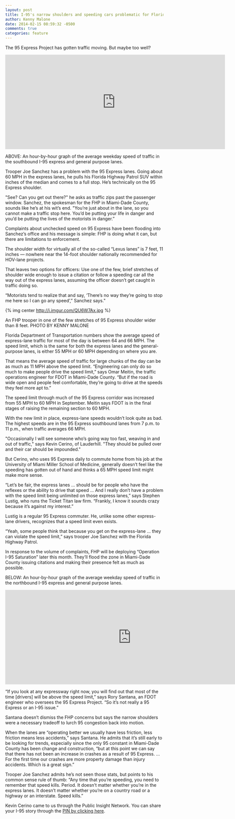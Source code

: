 ```yaml
---
layout: post
title: I-95's narrow shoulders and speeding cars problematic for Florida Highway Patrol
author: Kenny Malone
date: 2014-02-15 08:59:32 -0500
comments: true
categories: feature
---
```


The 95 Express Project has gotten traffic moving. But maybe too well?

<iframe frameborder="no" height="300" style="margin-right:10px;" scrolling="no" src="https://www.google.com/fusiontables/embedviz?containerId=googft-gviz-canvas&amp;q=select+col0%2C+col1%2C+col2+from+1ZgwbXW-yrTbbHw7o0OjNgWTSIaWOQ9UT3MV-owk+order+by+col0+asc&amp;viz=GVIZ&amp;t=AREA&amp;rmax=250&amp;uiversion=1&amp;gco_forceIFrame=true&amp;gco_hasLabelsColumn=false&amp;width=600&amp;height=250" width="700" height="500"></iframe>

ABOVE: An hour-by-hour graph of the average weekday speed of traffic in the southbound I-95 express and general purpose lanes.

<!--more-->
Trooper Joe Sanchez has a problem with the 95 Express lanes. Going about 60 MPH in the express lanes, he pulls his Florida Highway Patrol SUV within inches of the median and comes to a full stop. He’s technically on the 95 Express shoulder.

"See? Can you get out there?" he asks as traffic zips past the passenger window. Sanchez, the spokesman for the FHP in Miami-Dade County, sounds like he’s at his wit’s end. "You’re just about in the lane, so you cannot make a traffic stop here. You’d be putting your life in danger and you’d be putting the lives of the motorists in danger.”

Complaints about unchecked speed on 95 Express have been flooding into Sanchez’s office and his message is simple: FHP is doing what it can, but there are limitations to enforcement.

The shoulder width for virtually all of the so-called “Lexus lanes” is 7 feet, 11 inches — nowhere near the 14-foot shoulder nationally recommended for HOV-lane projects.

That leaves two options for officers: Use one of the few, brief stretches of shoulder wide enough to issue a citation or follow a speeding car all the way out of the express lanes, assuming the officer doesn’t get caught in traffic doing so.

“Motorists tend to realize that and say, ‘There’s no way they’re going to stop me here so I can go any speed’,” Sanchez says."

{% img center http://i.imgur.com/QU6W7Ax.jpg %}

An FHP trooper in one of the few stretches of 95 Express shoulder wider than 8 feet. PHOTO BY KENNY MALONE

Florida Department of Transportation numbers show the average speed of express-lane traffic for most of the day is between 64 and 66 MPH. The speed limit, which is the same for both the express lanes and the general-purpose lanes, is either 55 MPH or 60 MPH depending on where you are.

That means the average speed of traffic for large chunks of the day can be as much as 11 MPH above the speed limit.
“Engineering can only do so much to make people drive the speed limit,” says Omar Meitin, the traffic operations engineer for FDOT in Miami-Dade County. “But if the road is wide open and people feel comfortable, they’re going to drive at the speeds they feel more apt to.”

The speed limit through much of the 95 Express corridor was increased from 55 MPH to 60 MPH in September. Meitin says FDOT is in the final stages of raising the remaining section to 60 MPH.

With the new limit in place, express-lane speeds wouldn’t look quite as bad. The highest speeds are in the 95 Express southbound lanes from 7 p.m. to 11 p.m., when traffic averages 66 MPH.

"Occasionally I will see someone who’s going way too fast, weaving in and out of traffic," says Kevin Cerino, of Lauderhill. "They should be pulled over and their car should be impounded."

But Cerino, who uses 95 Express daily to commute home from his job at the University of Miami Miller School of Medicine, generally doesn’t feel like the speeding has gotten out of hand and thinks a 65 MPH speed limit might make more sense.

“Let’s be fair, the express lanes … should be for people who have the reflexes or the ability to drive that speed … And I really don’t have a problem with the speed limit being unlimited on those express lanes,” says Stephen Lustig, who runs the Ticket Titan law firm. “Frankly, I know it sounds crazy because it’s against my interest.”

Lustig is a regular 95 Express commuter. He, unlike some other express-lane drivers, recognizes that a speed limit even exists.

“Yeah, some people think that because you get on the express-lane … they can violate the speed limit,” says trooper Joe Sanchez with the Florida Highway Patrol.

In response to the volume of complaints, FHP will be deploying “Operation I-95 Saturation” later this month. They’ll flood the zone in Miami-Dade County issuing citations and making their presence felt as much as possible.

BELOW: An hour-by-hour graph of the average weekday speed of traffic in the northbound I-95 express and general purpose lanes.

<iframe frameborder="no" height="300" scrolling="no" src="https://www.google.com/fusiontables/embedviz?containerId=googft-gviz-canvas&amp;q=select+col0%2C+col1%2C+col2+from+1AtJbWuR0dsPW6D99sen1LVz-OWXkGjsFmi-UQrw+order+by+col0+asc&amp;viz=GVIZ&amp;t=AREA&amp;rmax=250&amp;uiversion=2&amp;gco_forceIFrame=true&amp;gco_hasLabelsColumn=false&amp;width=800&amp;height=300" width="800"></iframe>

“If you look at any expressway right now, you will find out that most of the time [drivers] will be above the speed limit,” says Rory Santana, an FDOT engineer who oversees the 95 Express Project. “So it’s not really a 95 Express or an I-95 issue.”

Santana doesn’t dismiss the FHP concerns but says the narrow shoulders were a necessary tradeoff to lurch 95 congestion back into motion.

When the lanes are “operating better we usually have less friction, less friction means less accidents,” says Santana. He admits that it’s still early to be looking for trends, especially since the only 95 constant in Miami-Dade County has been change and construction, “but at this point we can say that there has not been an increase in crashes as a result of 95 Express. … For the first time our crashes are more property damage than injury accidents. Which is a great sign.”

Trooper Joe Sanchez admits he’s not seen those stats, but points to his common sense rule of thumb: “Any time that you’re speeding, you need to remember that speed kills. Period. It doesn’t matter whether you’re in the express lanes. It doesn’t matter whether you’re on a country road or a highway or an interstate. Speed kills.”

Kevin Cerino came to us through the Public Insight Network. You can share your I-95 story through the [PIN by clicking here](https://www.publicinsightnetwork.org/source/en/miami-herald-wlrn/insight/25f381475187/whats-the-craziest-thing-youve-seen-on-i-95).
